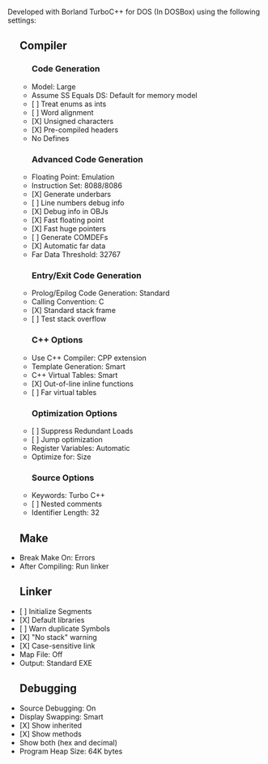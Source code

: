 Developed with Borland TurboC++ for DOS (In DOSBox) using the following settings:

<ul><h2>Compiler</h2>
	<ul><h3>Code Generation</h3>
		<li>Model: Large</li>
		<li>Assume SS Equals DS: Default for memory model</li>
		<li>[ ] Treat enums as ints</li>
		<li>[ ] Word alignment</li>
		<li>[X] Unsigned characters</li>
		<li>[X] Pre-compiled headers</li>
		<li>No Defines</li>
	</ul>
	<ul><h3>Advanced Code Generation</h3>
		<li>Floating Point: Emulation</li>
		<li>Instruction Set: 8088/8086</li>
		<li>[X] Generate underbars</li>
		<li>[ ] Line numbers debug info</li>
		<li>[X] Debug info in OBJs</li>
		<li>[X] Fast floating point</li>
		<li>[X] Fast huge pointers</li>
		<li>[ ] Generate COMDEFs</li>
		<li>[X] Automatic far data</li>
		<li>Far Data Threshold: 32767</li>
	</ul>
	<ul><h3>Entry/Exit Code Generation</h3>
		<li>Prolog/Epilog Code Generation: Standard</li>
		<li>Calling Convention: C</li>
		<li>[X] Standard stack frame</li>
		<li>[ ] Test stack overflow</li>
	</ul>
	<ul><h3>C++ Options</h3>
		<li>Use C++ Compiler: CPP extension</li>
		<li>Template Generation: Smart</li>
		<li>C++ Virtual Tables: Smart</li>
		<li>[X] Out-of-line inline functions</li>
		<li>[ ] Far virtual tables</li>
	</ul>
	<ul><h3>Optimization Options</h3>
		<li>[ ] Suppress Redundant Loads</li>
		<li>[ ] Jump optimization</li>
		<li>Register Variables: Automatic</li>
		<li>Optimize for: Size</li>
	</ul>
	<ul><h3>Source Options</h3>
		<li>Keywords: Turbo C++</li>
		<li>[ ] Nested comments</li>
		<li>Identifier Length: 32</li>
	</ul>
	</ul>
<ul><h2>Make</h2>
	<li>Break Make On: Errors</li>
	<li>After Compiling: Run linker</li>
</ul><ul><h2>Linker</h2>
	<li>[ ] Initialize Segments</li>
	<li>[X] Default libraries</li>
	<li>[ ] Warn duplicate Symbols</li>
	<li>[X] "No stack" warning</li>
	<li>[X] Case-sensitive link</li>
	<li>Map File: Off</li>
	<li>Output: Standard EXE</li>
</ul><ul><h2>Debugging</h2>
	<li>Source Debugging: On</li>
	<li>Display Swapping: Smart</li>
	<li>[X] Show inherited</li>
	<li>[X] Show methods</li>
	<li>Show both (hex and decimal)</li>
	<li>Program Heap Size: 64K bytes</li>
</ul>

